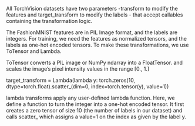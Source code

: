 All TorchVision datasets have two parameters -transform to modify the features and target_transform to modify the labels - that accept callables containing the transformation logic.

The FashionMNIST features are in PIL Image format, and the labels are integers. For training, we need the features as normalized tensors, and the labels as one-hot encoded tensors. To make these transformations, we use ToTensor and Lambda.

ToTensor converts a PIL image or NumPy ndarray into a FloatTensor. and scales the image’s pixel intensity values in the range [0., 1.]

target_transform = Lambda(lambda y: torch.zeros(10, dtype=torch.float).scatter_(dim=0, index=torch.tensor(y), value=1))

lambda transforms apply any user-defined lambda function. Here, we define a function to turn the integer into a one-hot encoded tensor. It first creates a zero tensor of size 10 (the number of labels in our dataset) and calls scatter_ which assigns a value=1 on the index as given by the label y.